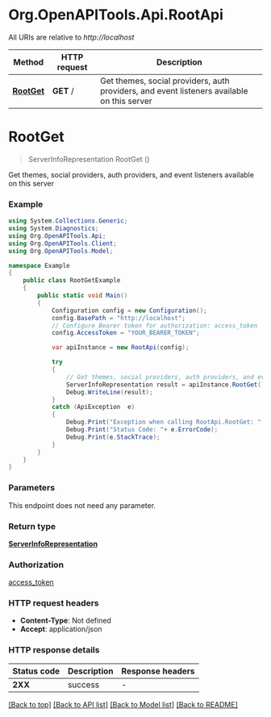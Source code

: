 # Org.OpenAPITools.Api.RootApi

All URIs are relative to *http://localhost*

Method | HTTP request | Description
------------- | ------------- | -------------
[**RootGet**](RootApi.md#rootget) | **GET** / | Get themes, social providers, auth providers, and event listeners available on this server


<a name="rootget"></a>
# **RootGet**
> ServerInfoRepresentation RootGet ()

Get themes, social providers, auth providers, and event listeners available on this server

### Example
```csharp
using System.Collections.Generic;
using System.Diagnostics;
using Org.OpenAPITools.Api;
using Org.OpenAPITools.Client;
using Org.OpenAPITools.Model;

namespace Example
{
    public class RootGetExample
    {
        public static void Main()
        {
            Configuration config = new Configuration();
            config.BasePath = "http://localhost";
            // Configure Bearer token for authorization: access_token
            config.AccessToken = "YOUR_BEARER_TOKEN";

            var apiInstance = new RootApi(config);

            try
            {
                // Get themes, social providers, auth providers, and event listeners available on this server
                ServerInfoRepresentation result = apiInstance.RootGet();
                Debug.WriteLine(result);
            }
            catch (ApiException  e)
            {
                Debug.Print("Exception when calling RootApi.RootGet: " + e.Message );
                Debug.Print("Status Code: "+ e.ErrorCode);
                Debug.Print(e.StackTrace);
            }
        }
    }
}
```

### Parameters
This endpoint does not need any parameter.

### Return type

[**ServerInfoRepresentation**](ServerInfoRepresentation.md)

### Authorization

[access_token](../README.md#access_token)

### HTTP request headers

 - **Content-Type**: Not defined
 - **Accept**: application/json


### HTTP response details
| Status code | Description | Response headers |
|-------------|-------------|------------------|
| **2XX** | success |  -  |

[[Back to top]](#) [[Back to API list]](../README.md#documentation-for-api-endpoints) [[Back to Model list]](../README.md#documentation-for-models) [[Back to README]](../README.md)

